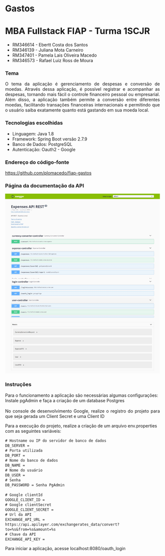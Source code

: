 # Gastos

# MBA Fullstack FIAP - Turma 1SCJR

+ RM346614 - Ebertt Costa dos Santos
+ RM346139 - Juliana Mota Carneiro
+ RM347401 - Pamela Lais Oliveira Macedo
+ RM346573 - Rafael Luiz Ross de Moura

### Tema
<p align="justify">
O tema da aplicação é gerenciamento de despesas e conversão de moedas. Através dessa aplicação, é possível registrar e acompanhar as despesas, tornando mais fácil o controle financeiro pessoal ou empresarial. Além disso, a aplicação também permite a conversão entre diferentes moedas, facilitando transações financeiras internacionais e permitindo que o usuário saiba exatamente quanto está gastando em sua moeda local.
</p>

### Tecnologias escolhidas
+ Linguagem: Java 1.8
+ Framework: Spring Boot versão 2.7.9
+ Banco de Dados: PostgreSQL
+ Autenticação: Oauth2 - Google

### Endereço do código-fonte 

https://github.com/plomacedo/fiap-gastos

### Página da documentação da API
![img.png](img.png)

### Instruções

<p align="justify">
Para o funcionamento a aplicação são necessárias algumas configurações:
<br> Instale pgAdmin e faça a criação de um database Postgres </br>
<br> No console de desenvolvimento Google, realize o registro do projeto para que seja gerada um Client Secret e uma Client ID </br>


Para a execução do projeto, realize a criação de um arquivo env.properties com as seguintes variáveis:

</p>

```
# Hostname ou IP do servidor de banco de dados
DB_SERVER = 
# Porta utilizada
DB_PORT = 
# Nome do banco de dados 
DB_NAME = 
# Nome do usuário
DB_USER = 
# Senha
DB_PASSWORD = Senha PgAdmin

# Google clientId
GOOGLE_CLIENT_ID =
# Google clientSecret 
GOOGLE_CLIENT_SECRET =
# Url da API 
EXCHANGE_API_URL = https://api.apilayer.com/exchangerates_data/convert?to=%s&from=%s&amount=%s
# Chave da API
EXCHANGE_API_KEY = 
```

Para iniciar a aplicação, acesse localhost:8080/oauth_login
